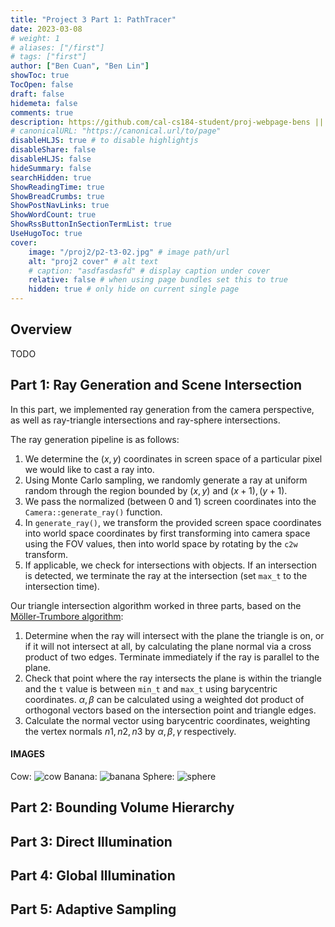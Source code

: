 ```yaml
---
title: "Project 3 Part 1: PathTracer"
date: 2023-03-08
# weight: 1
# aliases: ["/first"]
# tags: ["first"]
author: ["Ben Cuan", "Ben Lin"]
showToc: true
TocOpen: false
draft: false
hidemeta: false
comments: true
description: https://github.com/cal-cs184-student/proj-webpage-bens || https://github.com/cal-cs184-student/p2-pathtracer-sp23-bens3
# canonicalURL: "https://canonical.url/to/page"
disableHLJS: true # to disable highlightjs
disableShare: false
disableHLJS: false
hideSummary: false
searchHidden: true
ShowReadingTime: true
ShowBreadCrumbs: true
ShowPostNavLinks: true
ShowWordCount: true
ShowRssButtonInSectionTermList: true
UseHugoToc: true
cover:
    image: "/proj2/p2-t3-02.jpg" # image path/url
    alt: "proj2 cover" # alt text
    # caption: "asdfasdasfd" # display caption under cover
    relative: false # when using page bundles set this to true
    hidden: true # only hide on current single page
---
```



## Overview
TODO

## Part 1: Ray Generation and Scene Intersection

In this part, we implemented ray generation from the camera perspective, as well as ray-triangle intersections and ray-sphere intersections.

The ray generation pipeline is as follows:
1. We determine the $(x, y)$ coordinates in screen space of a particular pixel we would like to cast a ray into.
2. Using Monte Carlo sampling, we randomly generate a ray at uniform random through the region bounded by $(x, y)$ and $(x+1), (y+1)$.
3. We pass the normalized (between 0 and 1) screen coordinates into the `Camera::generate_ray()` function.
4. In `generate_ray()`, we transform the provided screen space coordinates into world space coordinates by first transforming into camera space using the FOV values, then into world space by rotating by the `c2w` transform.
5. If applicable, we check for intersections with objects. If an intersection is detected, we terminate the ray at the intersection (set `max_t` to the intersection time).

Our triangle intersection algorithm worked in three parts, based on the [Möller-Trumbore algorithm](https://cs184.eecs.berkeley.edu/sp23/lecture/9-22/intro-to-ray-tracing-and-acceler):
1. Determine when the ray will intersect with the plane the triangle is on, or if it will not intersect at all, by calculating the plane normal via a cross product of two edges. Terminate immediately if the ray is parallel to the plane.
2. Check that point where the ray intersects the plane is within the triangle and the `t` value is between `min_t` and `max_t` using barycentric coordinates. $\alpha, \beta$ can be calculated using a weighted dot product of orthogonal vectors based on the intersection point and triangle edges.
3. Calculate the normal vector using barycentric coordinates, weighting the vertex normals $n1, n2, n3$ by $\alpha, \beta, \gamma$ respectively.

#### IMAGES

Cow:
![cow](/proj3/cow.png)
Banana:
![banana](/proj3/banana.png)
Sphere:
![sphere](/proj3/CBspheres.png)

## Part 2: Bounding Volume Hierarchy

## Part 3: Direct Illumination

## Part 4: Global Illumination

## Part 5: Adaptive Sampling
